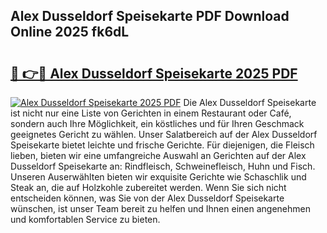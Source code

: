 ## Alex Dusseldorf Speisekarte PDF Download Online 2025 fk6dL

# <h2><a href="http://gcbng5.nevu.top/?p=Alex+Dusseldorf+Speisekarte">🔗 👉🔴 Alex Dusseldorf Speisekarte 2025 PDF</a></h2>

[![Alex Dusseldorf Speisekarte 2025 PDF](https://i.imgur.com/dBaPXMq.png)](http://gcbng5.nevu.top/?p=Alex+Dusseldorf+Speisekarte)
Die Alex Dusseldorf Speisekarte ist nicht nur eine Liste von Gerichten in einem Restaurant oder Café, sondern auch Ihre Möglichkeit, ein köstliches und für Ihren Geschmack geeignetes Gericht zu wählen. Unser Salatbereich auf der Alex Dusseldorf Speisekarte bietet leichte und frische Gerichte. Für diejenigen, die Fleisch lieben, bieten wir eine umfangreiche Auswahl an Gerichten auf der Alex Dusseldorf Speisekarte an: Rindfleisch, Schweinefleisch, Huhn und Fisch. Unseren Auserwählten bieten wir exquisite Gerichte wie Schaschlik und Steak an, die auf Holzkohle zubereitet werden. Wenn Sie sich nicht entscheiden können, was Sie von der Alex Dusseldorf Speisekarte wünschen, ist unser Team bereit zu helfen und Ihnen einen angenehmen und komfortablen Service zu bieten.
